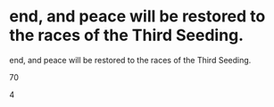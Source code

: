 # end, and peace will be restored to the races of the Third Seeding.

end, and peace will be restored to the races of the Third Seeding.




70




4